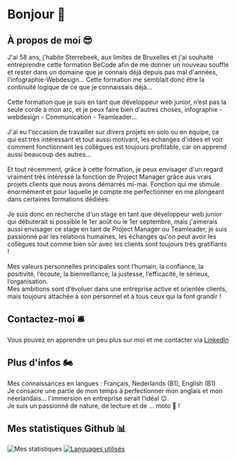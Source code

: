 # Bonjour 👋

## À propos de moi 😎
J'ai 58 ans, j'habite Sterrebeek, aux limites de Bruxelles et j'ai souhaité entreprendre cette formation BeCode afin de me donner un nouveau souffle et rester dans un domaine que je connais déjà depuis pas mal d'années, l'infographie-Webdesign... Cette formation me semblait donc être la continuité logique de ce que je connaissais déjà...<br><br>
Cette formation que je suis en tant que développeur web junior, n‘est pas la seule corde à mon arc, et je peux faire bien d‘autres choses, infographie - webdesign - Communication - Teamleader...<br><br>
J'ai eu l'occasion de travailler sur divers projets en solo ou en équipe, ce qui est très intéressant et tout aussi motivant, les échanges d'idées et voir comment fonctionnent les collègues est toujours profitable, car on apprend aussi beaucoup des autres...<br><br>
Et tout récemment, grâce à cette formation, je peux envisager d'un regard vraiment très intéressé la fonction de Project Manager grâce aux vrais projets clients que nous avons démarrés mi-mai. Fonction qui me stimule énormément et pour laquelle je compte me perfectionner en me plongeant dans certaines formations dédiées.<br><br>
Je suis donc en recherche d'un stage en tant que développeur web junior qui débuterait si possible le 1er août ou le 1er septembre, mais j'aimerais aussi envisager ce stage en tant de Project Manager ou Teamleader, je suis passionné par les relations humaines, les échanges qu'on peut avoir les collègues tout comme bien sûr avec les clients sont toujours très gratifiants !<br><br>
Mes valeurs personnelles principales sont l‘humain, la confiance, la positivité, l‘écoute, la bienveillance, la justesse, l‘efficacité, le sérieux, l‘organisation.<br>
Mes ambitions sont d‘évoluer dans une entreprise active et orientée clients, mais toujours attachée à son personnel et à tous ceux qui la font grandir !


## Contactez-moi 🛎
Vous pouvez en apprendre un peu plus sur moi et me contacter via [LinkedIn](https://www.linkedin.com/in/christian-jadot-630320)

## Plus d'infos 🏍
Mes connaissances en langues : Français, Nederlands (B1), English (B1)<br>
Je consacre une partie de mon temps à perfectionner mon anglais et mon néerlandais... l'immersion en entreprise serait l'idéal 😉.<br>
Je suis un passionné de nature, de lecture et de ... moto 🤙 !



## Mes statistiques Github 📊
![Mes statistiques](https://github-readme-stats.vercel.app/api?username=ChristianJadot&show_icons=true&theme=default) [![Languages utilisés](https://github-readme-stats.vercel.app/api/top-langs/?username=ChristianJadot&layout=compact)](https://github.com/ChristianJadot/github-readme-stats)






<!--
**ChristianJadot/ChristianJadot** is a ✨ _special_ ✨ repository because its `README.md` (this file) appears on your GitHub profile.

Here are some ideas to get you started:

- 🔭 I’m currently working on ...
- 🌱 I’m currently learning ...
- 👯 I’m looking to collaborate on ...
- 🤔 I’m looking for help with ...
- 💬 Ask me about ...
- 📫 How to reach me: ...
- 😄 Pronouns: ...
- ⚡ Fun fact: ...
-->
